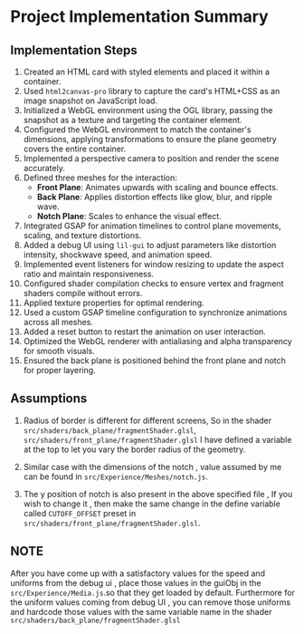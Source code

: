 # Project Implementation Summary


## Implementation Steps

 1. Created an HTML card with styled elements and placed it within a container.
 2. Used `html2canvas-pro` library to capture the card's HTML+CSS as an image snapshot on JavaScript load.
 3. Initialized a WebGL environment using the OGL library, passing the snapshot as a texture and targeting the container element.
 4. Configured the WebGL environment to match the container's dimensions, applying transformations to ensure the plane geometry covers the entire container.
 5. Implemented a perspective camera to position and render the scene accurately.
 6. Defined three meshes for the interaction:
    - **Front Plane**: Animates upwards with scaling and bounce effects.
    - **Back Plane**: Applies distortion effects like glow, blur, and ripple wave.
    - **Notch Plane**: Scales to enhance the visual effect.
 7. Integrated GSAP for animation timelines to control plane movements, scaling, and texture distortions.
 8. Added a debug UI using `lil-gui` to adjust parameters like distortion intensity, shockwave speed, and animation speed.
 9. Implemented event listeners for window resizing to update the aspect ratio and maintain responsiveness.
10. Configured shader compilation checks to ensure vertex and fragment shaders compile without errors.
11. Applied texture properties for optimal rendering.
12. Used a custom GSAP timeline configuration to synchronize animations across all meshes.
13. Added a reset button to restart the animation on user interaction.
14. Optimized the WebGL renderer with antialiasing and alpha transparency for smooth visuals.
15. Ensured the back plane is positioned behind the front plane and notch for proper layering.


## Assumptions

1. Radius of border is different for different screens, So in the shader `src/shaders/back_plane/fragmentShader.glsl`, `src/shaders/front_plane/fragmentShader.glsl` I have defined a variable at the top to let you vary the border radius of the geometry.

2. Similar case with the dimensions of the notch , value assumed by me can be found in `src/Experience/Meshes/notch.js`.

3. The y position of notch is also present in the above specified file , If you wish to change it , then make the same change in the define variable called `CUTOFF_OFFSET` preset in `src/shaders/front_plane/fragmentShader.glsl`.


## NOTE
After you have come up with a satisfactory values for the speed and uniforms from the debug ui , place those values in the guiObj in the  `src/Experience/Media.js`.so that they get loaded by default.
Furthermore for the uniform values coming from debug UI , you can remove those uniforms and hardcode those values with the same variable name in the shader `src/shaders/back_plane/fragmentShader.glsl`
